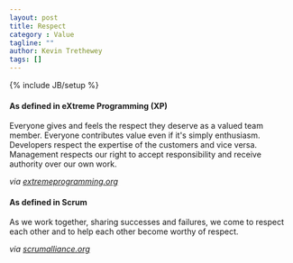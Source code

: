 ```yaml
---
layout: post
title: Respect
category : Value
tagline: ""
author: Kevin Trethewey
tags: []
---
```

{% include JB/setup %}

#### As defined in eXtreme Programming (XP)
Everyone gives and feels the respect they deserve as a valued team member. Everyone contributes value even if it's simply enthusiasm. Developers respect the expertise of the customers and vice versa. Management respects our right to accept responsibility and receive authority over our own work.

*via [extremeprogramming.org](http://www.extremeprogramming.org/values.html)*

#### As defined in Scrum
As we work together, sharing successes and failures, we come to respect each other and to help each other become worthy of respect.

*via [scrumalliance.org](https://www.scrumalliance.org/why-scrum/core-scrum-values-roles)*
